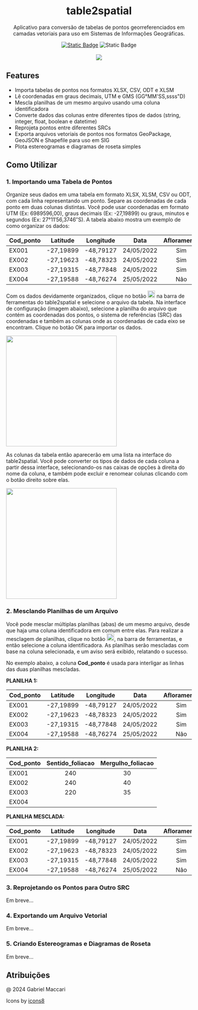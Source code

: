 <div align="center"/>
  <p>
    <h1>table2spatial</h1>
      <p>
        Aplicativo para conversão de tabelas de pontos georreferenciados em camadas vetoriais para uso em Sistemas de Informações Geográficas.
      </p>
      <a href="https://github.com/FrostPredator/table2spatial/releases/latest"><img alt="Static Badge" src="https://img.shields.io/badge/Download%20-%20Vers%C3%A3o%20mais%20recente%20-%20%231082c3"></a>
      <img alt="Static Badge" src="https://img.shields.io/github/downloads/FrostPredator/table2spatial/total">
      <br>
      <br>
      <img src="https://github.com/FrostPredator/table2spatial/assets/114439033/b4501243-54e0-44bf-bea9-3945660ce4c8">
  <p>
</div>

## Features
- Importa tabelas de pontos nos formatos XLSX, CSV, ODT e XLSM
- Lê coordenadas em graus decimais, UTM e GMS (GG°MM'SS,ssss"D)
- Mescla planilhas de um mesmo arquivo usando uma coluna identificadora
- Converte dados das colunas entre diferentes tipos de dados (string, integer, float, boolean e datetime)
- Reprojeta pontos entre diferentes SRCs
- Exporta arquivos vetoriais de pontos nos formatos GeoPackage, GeoJSON e Shapefile para uso em SIG
- Plota estereogramas e diagramas de roseta simples

## Como Utilizar

### 1. Importando uma Tabela de Pontos
Organize seus dados em uma tabela em formato XLSX, XLSM, CSV ou ODT, com cada linha representando um ponto. Separe as coordenadas de cada ponto em duas colunas distintas. Você pode usar coordenadas em formato UTM (Ex: 6989596,00), graus decimais (Ex: -27,19899) ou graus, minutos e segundos (Ex: 27°11′56,3746″S). A tabela abaixo mostra um exemplo de como organizar os dados:

| Cod_ponto | Latitude  | Longitude |    Data    | Afloramento | Amostras |
| --------- | :-------: | :-------: | :--------: | :---------: | :------: |
| EX001     | -27,19899 | -48,79127 | 24/05/2022 |     Sim     |    2     |
| EX002     | -27,19623 | -48,78323 | 24/05/2022 |     Sim     |    0     |
| EX003     | -27,19315 | -48,77848 | 24/05/2022 |     Sim     |    2     |
| EX004     | -27,19588 | -48,76274 | 25/05/2022 |     Não     |    0     |

Com os dados devidamente organizados, clique no botão <img src="https://github.com/FrostPredator/table2spatial/assets/114439033/1ad6f7b4-f95a-4ad0-bad5-ef648e87263d" width="20"> na barra de ferramentas do table2spatial e selecione o arquivo da tabela. Na interface de configuração (imagem abaixo), selecione a planilha do arquivo que contém as coordenadas dos pontos, o sistema de referências (SRC) das coordenadas e também as colunas onde as coordenadas de cada eixo se encontram. Clique no botão OK para importar os dados.

<img src="https://github.com/FrostPredator/table2spatial/assets/114439033/818413b5-7ecd-47bf-ba85-0805d256501e" width="300">

As colunas da tabela então aparecerão em uma lista na interface do table2spatial. Você pode converter os tipos de dados de cada coluna a partir dessa interface, selecionando-os nas caixas de opções à direita do nome da coluna, e também pode excluir e renomear colunas clicando com o botão direito sobre elas.

<img src="https://github.com/FrostPredator/table2spatial/assets/114439033/ace5366a-0d40-4ae9-b964-5f31295df0f8" width="300">

### 2. Mesclando Planilhas de um Arquivo
Você pode mesclar múltiplas planilhas (abas) de um mesmo arquivo, desde que haja uma coluna identificadora em comum entre elas. Para realizar a mesclagem de planilhas, clique no botão <img src="https://github.com/FrostPredator/table2spatial/assets/114439033/5084056c-4e26-41e7-9c90-7de734b0ed49" width="20">, na barra de ferramentas, e então selecione a coluna identificadora. As planilhas serão mescladas com base na coluna selecionada, e um aviso será exibido, relatando o sucesso.

No exemplo abaixo, a coluna **Cod_ponto** é usada para interligar as linhas das duas planilhas mescladas.

**PLANILHA 1:**

| Cod_ponto | Latitude  | Longitude |    Data    | Afloramento | Amostras |
| --------- | :-------: | :-------: | :--------: | :---------: | :------: |
| EX001     | -27,19899 | -48,79127 | 24/05/2022 |     Sim     |    2     |
| EX002     | -27,19623 | -48,78323 | 24/05/2022 |     Sim     |    0     |
| EX003     | -27,19315 | -48,77848 | 24/05/2022 |     Sim     |    2     |
| EX004     | -27,19588 | -48,76274 | 25/05/2022 |     Não     |    0     |

**PLANILHA 2:**

| Cod_ponto | Sentido_foliacao | Mergulho_foliacao |
|-----------|:----------------:|:-----------------:|
| EX001     |        240       |         30        |
| EX002     |        240       |         40        |
| EX003     |        220       |         35        |
| EX004     |                  |                   |

**PLANILHA MESCLADA:**

| Cod_ponto | Latitude  | Longitude |    Data    | Afloramento | Amostras | Sentido_foliacao | Mergulho_foliacao |
| --------- | :-------: | :-------: | :--------: | :---------: | :------: |:----------------:|:-----------------:|
| EX001     | -27,19899 | -48,79127 | 24/05/2022 |     Sim     |    2     |        240       |         30        |
| EX002     | -27,19623 | -48,78323 | 24/05/2022 |     Sim     |    0     |        220       |         35        |
| EX003     | -27,19315 | -48,77848 | 24/05/2022 |     Sim     |    2     |        240       |         40        |
| EX004     | -27,19588 | -48,76274 | 25/05/2022 |     Não     |    0     |                  |                   |

### 3. Reprojetando os Pontos para Outro SRC
Em breve...

### 4. Exportando um Arquivo Vetorial
Em breve...

### 5. Criando Estereogramas e Diagramas de Roseta
Em breve...

## Atribuições
@ 2024 Gabriel Maccari

Icons by [icons8](https://icons8.com/)
